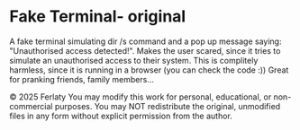 # Fake Terminal- original
A fake terminal simulating dir /s command and a pop up message saying: "Unauthorised access detected!". Makes the user scared, since it tries to simulate an unauthorised access to their system. This is complitely harmless, since it is running in a browser (you can check the code :)) Great for pranking friends, family members... 

© 2025 Ferlaty
You may modify this work for personal, educational, or non-commercial purposes.
You may NOT redistribute the original, unmodified files in any form without explicit permission from the author.
